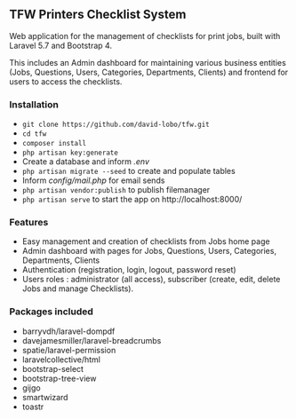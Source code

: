 ## TFW Printers Checklist System ##

Web application for the management of checklists for print jobs, built with Laravel 5.7 and  Bootstrap 4.

This includes an Admin dashboard for maintaining various business entities (Jobs, Questions, Users, Categories, Departments, Clients) and frontend for users to access the checklists.

### Installation ###

* `git clone https://github.com/david-lobo/tfw.git`
* `cd tfw`
* `composer install`
* `php artisan key:generate`
* Create a database and inform *.env*
* `php artisan migrate --seed` to create and populate tables
* Inform *config/mail.php* for email sends
* `php artisan vendor:publish` to publish filemanager
* `php artisan serve` to start the app on http://localhost:8000/

### Features ###

* Easy management and creation of checklists from Jobs home page
* Admin dashboard with pages for Jobs, Questions, Users, Categories, Departments, Clients
* Authentication (registration, login, logout, password reset)
* Users roles : administrator (all access), subscriber (create, edit, delete Jobs and manage Checklists).

### Packages included ###

* barryvdh/laravel-dompdf
* davejamesmiller/laravel-breadcrumbs
* spatie/laravel-permission
* laravelcollective/html
* bootstrap-select
* bootstrap-tree-view
* gijgo
* smartwizard
* toastr
